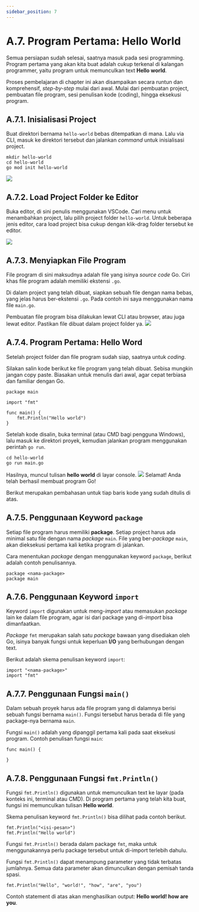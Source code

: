 ```yaml
---
sidebar_position: 7
---
```


# A.7. Program Pertama: Hello World


Semua persiapan sudah selesai, saatnya masuk pada sesi programming. Program pertama yang akan kita buat adalah cukup terkenal di kalangan programmer, yaitu program untuk memunculkan text  **Hello world**.

Proses pembelajaran di chapter ini akan disampaikan secara runtun dan komprehensif,  _step-by-step_  mulai dari awal. Mulai dari pembuatan project, pembuatan file program, sesi penulisan kode (coding), hingga eksekusi program.

## A.7.1. Inisialisasi Project

Buat direktori bernama  `hello-world`  bebas ditempatkan di mana. Lalu via CLI, masuk ke direktori tersebut dan jalankan  _command_  untuk inisialisasi project.

```
mkdir hello-world
cd hello-world
go mod init hello-world
```
**![](https://lh7-rt.googleusercontent.com/docsz/AD_4nXeZz1u-xC6aTT15WYCyjBTXynOe4miBtu9uRlSvl6aaaiyTVpVx9JY4JCFL9F8xt_mxwyP1vHQ8NL8PlGPecqhlMeVWwM8EnVUVfqm_Wv8U7XRMfptVMB1pFUgewcOaPpPa6t1k3scgKRam48TAiYxG-Kyd?key=d3s-vJLBsYtwvRvGfZhdnw)**
## A.7.2. Load Project Folder ke Editor

Buka editor, di sini penulis menggunakan VSCode. Cari menu untuk menambahkan project, lalu pilih project folder  `hello-world`. Untuk beberapa jenis editor, cara load project bisa cukup dengan klik-drag folder tersebut ke editor.

**![](https://lh7-rt.googleusercontent.com/docsz/AD_4nXf-eubt87-a67HLAnkhpBSrpTI-0pPDsokLoX1nHF7_HcdkXMgc6rBKoWbq-GfSZRDapTRirLaJkSjx8AU52j7xdOA2c4cV4JNGdWaSFUOnDmwNXTiqRPmRrJ8YMhORDbSJHEBG7uo1i8erC7scMVOli8Mb?key=d3s-vJLBsYtwvRvGfZhdnw)**
## A.7.3. Menyiapkan File Program
File program di sini maksudnya adalah file yang isinya  _source code_  Go. Ciri khas file program adalah memiliki ekstensi  `.go`.

Di dalam project yang telah dibuat, siapkan sebuah file dengan nama bebas, yang jelas harus ber-ekstensi  `.go`. Pada contoh ini saya menggunakan nama file  `main.go`.

Pembuatan file program bisa dilakukan lewat CLI atau browser, atau juga lewat editor. Pastikan file dibuat dalam project folder ya.
**![](https://lh7-rt.googleusercontent.com/docsz/AD_4nXeOICS121KfGsBeV79_PErn5JGoTK9eHPXdqwHLD_i4iWPmHbcJtzTSx3DYzxQbnfegr3Z-WhulgyB3oNZjfpRpwB0mPtI1jKqASZiXp3S-jDRl82WlyXAOh1jshHhuzNrOwG-sr28xXB-4gaHKdAEODPBW?key=d3s-vJLBsYtwvRvGfZhdnw)**
## A.7.4. Program Pertama: Hello Word

Setelah project folder dan file program sudah siap, saatnya untuk  _coding_.

Silakan salin kode berikut ke file program yang telah dibuat. Sebisa mungkin jangan copy paste. Biasakan untuk menulis dari awal, agar cepat terbiasa dan familiar dengan Go.

```
package main

import "fmt"

func main() {
    fmt.Println("Hello world")
}
```
Setelah kode disalin, buka terminal (atau CMD bagi pengguna Windows), lalu masuk ke direktori proyek, kemudian jalankan program menggunakan perintah `go run`.

```
cd hello-world
go run main.go
```
Hasilnya, muncul tulisan **hello world** di layar console.
**![](https://lh7-rt.googleusercontent.com/docsz/AD_4nXephazpzDdkkHup6tmDpmEf3VFdiKb6dSkhxvPDhKeaJGpmWEARgnmGTiqhTFuL2IrDTWvXmObB0oRYQaZJcYrb6UaFE7Bc4fyEZxesYR4nz5pMKT7bLvaMWYYBTogBs9yEcsXVWZ8l4lx12KmnVaD7zqWC?key=d3s-vJLBsYtwvRvGfZhdnw)**
Selamat! Anda telah berhasil membuat program Go!

Berikut merupakan pembahasan untuk tiap baris kode yang sudah ditulis di atas.

## A.7.5. Penggunaan Keyword  `package`

Setiap file program harus memiliki  **package**. Setiap project harus ada minimal satu file dengan nama  _package_  `main`. File yang ber-_package_  `main`, akan dieksekusi pertama kali ketika program di jalankan.

Cara menentukan  _package_  dengan menggunakan keyword  `package`, berikut adalah contoh penulisannya.

```
package <nama-package>
package main
```

## A.7.6. Penggunaan Keyword  `import`

Keyword  `import`  digunakan untuk meng-_import_  atau memasukan  _package_  lain ke dalam file program, agar isi dari package yang di-_import_  bisa dimanfaatkan.

_Package_  `fmt`  merupakan salah satu  _package_  bawaan yang disediakan oleh Go, isinya banyak fungsi untuk keperluan  **I/O**  yang berhubungan dengan text.

Berikut adalah skema penulisan keyword  `import`:

```
import "<nama-package>"
import "fmt"
```

## A.7.7. Penggunaan Fungsi  `main()`

Dalam sebuah proyek harus ada file program yang di dalamnya berisi sebuah fungsi bernama  `main()`. Fungsi tersebut harus berada di file yang package-nya bernama  `main`.

Fungsi  `main()`  adalah yang dipanggil pertama kali pada saat eksekusi program. Contoh penulisan fungsi  `main`:

```
func main() {

}
```

## A.7.8. Penggunaan Fungsi  `fmt.Println()`

Fungsi  `fmt.Println()`  digunakan untuk memunculkan text ke layar (pada konteks ini, terminal atau CMD). Di program pertama yang telah kita buat, fungsi ini memunculkan tulisan  **Hello world**.

Skema penulisan keyword  `fmt.Println()`  bisa dilihat pada contoh berikut.

```
fmt.Println("<isi-pesan>")
fmt.Println("Hello world")
```
Fungsi  `fmt.Println()`  berada dalam package  `fmt`, maka untuk menggunakannya perlu package tersebut untuk di-import terlebih dahulu.

Fungsi  `fmt.Println()`  dapat menampung parameter yang tidak terbatas jumlahnya. Semua data parameter akan dimunculkan dengan pemisah tanda spasi.

```
fmt.Println("Hello", "world!", "how", "are", "you")

```

Contoh statement di atas akan menghasilkan output:  **Hello world! how are you**.